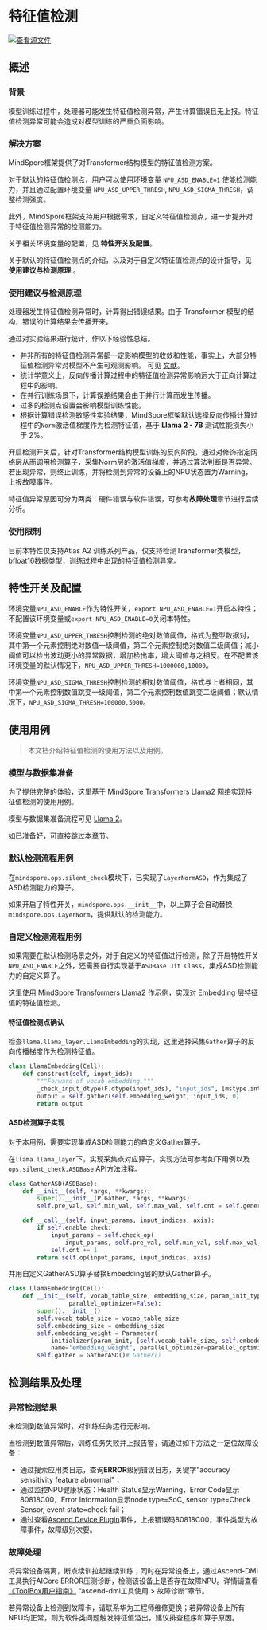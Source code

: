 # 特征值检测

[![查看源文件](https://mindspore-website.obs.cn-north-4.myhuaweicloud.com/website-images/r2.3.0rc2/resource/_static/logo_source.svg)](https://gitee.com/mindspore/docs/blob/r2.3.0rc2/tutorials/experts/source_zh_cn/debug/sdc.md)

## 概述

### 背景

模型训练过程中，处理器可能发生特征值检测异常，产生计算错误且无上报。特征值检测异常可能会造成对模型训练的严重负面影响。

### 解决方案

MindSpore框架提供了对Transformer结构模型的特征值检测方案。

对于默认的特征值检测点，用户可以使用环境变量 `NPU_ASD_ENABLE=1` 使能检测能力，并且通过配置环境变量 `NPU_ASD_UPPER_THRESH`, `NPU_ASD_SIGMA_THRESH`，调整检测强度。

此外，MindSpore框架支持用户根据需求，自定义特征值检测点，进一步提升对于特征值检测异常的检测能力。

关于相关环境变量的配置，见 **特性开关及配置**。

关于默认的特征值检测点的介绍，以及对于自定义特征值检测点的设计指导，见 **使用建议与检测原理** 。

### 使用建议与检测原理

处理器发生特征值检测异常时，计算得出错误结果。由于 Transformer 模型的结构，错误的计算结果会传播开来。

通过对实验结果进行统计，作以下经验性总结。

* 并非所有的特征值检测异常都一定影响模型的收敛和性能，事实上，大部分特征值检测异常对模型不产生可观测影响。 可见 [文献](https://dl.acm.org/doi/abs/10.1145/3579371.3589105)。
* 统计学意义上，反向传播计算过程中的特征值检测异常影响远大于正向计算过程中的影响。
* 在并行训练场景下，计算误差结果会由于并行计算而发生传播。
* 过多的检测点设置会影响模型训练性能。
* 根据计算错误检测敏感性实验结果，MindSpore框架默认选择反向传播计算过程中的`Norm`激活值梯度作为检测特征值，基于 **Llama 2 - 7B** 测试性能损失小于 2%。

开启检测开关后，针对Transformer结构模型训练的反向阶段，通过对修饰指定网络层从而调用检测算子，采集Norm层的激活值梯度，并通过算法判断是否异常。若出现异常，则终止训练，并将检测到异常的设备上的NPU状态置为Warning，上报故障事件。

特征值异常原因可分为两类：硬件错误与软件错误，可参考**故障处理**章节进行后续分析。

### 使用限制

目前本特性仅支持Atlas A2 训练系列产品，仅支持检测Transformer类模型，bfloat16数据类型，训练过程中出现的特征值检测异常。

## 特性开关及配置

环境变量`NPU_ASD_ENABLE`作为特性开关，`export NPU_ASD_ENABLE=1`开启本特性；不配置该环境变量或`export NPU_ASD_ENABLE=0`关闭本特性。

环境变量`NPU_ASD_UPPER_THRESH`控制检测的绝对数值阈值，格式为整型数据对，其中第一个元素控制绝对数值一级阈值，第二个元素控制绝对数值二级阈值；减小阈值可以检出波动更小的异常数据，增加检出率，增大阈值与之相反。在不配置该环境变量的默认情况下，`NPU_ASD_UPPER_THRESH=1000000,10000`。

环境变量`NPU_ASD_SIGMA_THRESH`控制检测的相对数值阈值，格式与上者相同，其中第一个元素控制数值跳变一级阈值，第二个元素控制数值跳变二级阈值；默认情况下，`NPU_ASD_SIGMA_THRESH=100000,5000`。

## 使用用例

> 本文档介绍特征值检测的使用方法以及用例。

### 模型与数据集准备

为了提供完整的体验，这里基于 MindSpore Transformers Llama2 网络实现特征值检测的使用用例。

模型与数据集准备流程可见 [Llama 2](https://mindformers.readthedocs.io/zh-cn/latest/docs/model_cards/llama2.html)。

如已准备好，可直接跳过本章节。

### 默认检测流程用例

在`mindspore.ops.silent_check`模块下，已实现了`LayerNormASD`，作为集成了ASD检测能力的算子。

如果开启了特性开关，`mindspore.ops.__init__`中，以上算子会自动替换`mindspore.ops.LayerNorm`，提供默认的检测能力。

### 自定义检测流程用例

如果需要在默认检测场景之外，对于自定义的特征值进行检测，除了开启特性开关`NPU_ASD_ENABLE`之外，还需要自行实现基于`ASDBase Jit Class`，集成ASD检测能力的自定义算子。

这里使用 MindSpore Transformers Llama2 作示例，实现对 Embedding 层特征值的特征值检测。

#### 特征值检测点确认

检查`llama.llama_layer.LlamaEmbedding`的实现，这里选择采集`Gather`算子的反向传播梯度作为检测特征值。

```python
class LlamaEmbedding(Cell):
    def construct(self, input_ids):
        """Forward of vocab embedding."""
        _check_input_dtype(F.dtype(input_ids), "input_ids", [mstype.int32, mstype.int64], self.cls_name)
        output = self.gather(self.embedding_weight, input_ids, 0)
        return output
```

#### ASD检测算子实现

对于本用例，需要实现集成ASD检测能力的自定义Gather算子。

在`llama.llama_layer`下，实现采集点对应算子，实现方法可参考如下用例以及`ops.silent_check.ASDBase` API方法注释。

```python
class GatherASD(ASDBase):
    def __init__(self, *args, **kwargs):
        super().__init__(P.Gather, *args, **kwargs)
        self.pre_val, self.min_val, self.max_val, self.cnt = self.generate_params()

    def __call__(self, input_params, input_indices, axis):
        if self.enable_check:
            input_params = self.check_op(
                input_params, self.pre_val, self.min_val, self.max_val, self.cnt, None)
            self.cnt += 1
        return self.op(input_params, input_indices, axis)
```

并用自定义GatherASD算子替换Embedding层的默认Gather算子。

```python
class LlamaEmbedding(Cell):
    def __init__(self, vocab_table_size, embedding_size, param_init_type=mstype.float32, param_init='normal',
                 parallel_optimizer=False):
        super().__init__()
        self.vocab_table_size = vocab_table_size
        self.embedding_size = embedding_size
        self.embedding_weight = Parameter(
            initializer(param_init, [self.vocab_table_size, self.embedding_size], dtype=param_init_type),
            name='embedding_weight', parallel_optimizer=parallel_optimizer)
        self.gather = GatherASD()# Gather()
```

## 检测结果及处理

### 异常检测结果

未检测到数值异常时，对训练任务运行无影响。

当检测到数值异常后，训练任务失败并上报告警，请通过如下方法之一定位故障设备：

* 通过搜索应用类日志，查询**ERROR**级别错误日志，关键字"accuracy sensitivity feature abnormal"；
* 通过监控NPU健康状态：Health Status显示Warning，Error Code显示80818C00，Error Information显示node type=SoC, sensor type=Check Sensor, event state=check fail；
* 通过查看[Ascend Device Plugin](https://github.com/Ascend/ascend-device-plugin)事件，上报错误码80818C00，事件类型为故障事件，故障级别次要。

### 故障处理

将异常设备隔离，断点续训拉起继续训练；同时在异常设备上，通过Ascend-DMI工具执行AICore ERROR压测诊断，检测该设备上是否存在故障NPU。详情请查看[《ToolBox用户指南》](https://www.hiascend.com/document/detail/zh/mindx-dl/2046/dluserguide/toolboxug/toolboxug_000002.html) “ascend-dmi工具使用 > 故障诊断”章节。

若异常设备上检测到故障卡，请联系华为工程师维修更换；若异常设备上所有NPU均正常，则为软件类问题触发特征值溢出，建议排查程序和算子原因。